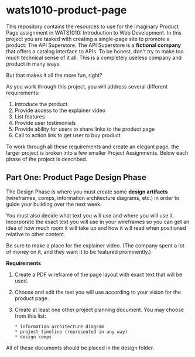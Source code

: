 wats1010-product-page
=====================

This repository contains the resources to use for the Imaginary Product Page
assignment in WATS1010: Introduction to Web Development. In this project you
are tasked with creating a single-page site to promote a product: The API
Superstore. The API Superstore is a **fictional company** that offers a
catalog interface to APIs. To be honest, don't try to make too much technical
sense of it all: This is a completely useless company and product in many ways.

But that makes it all the more fun, right?

As you work through this project, you will address several different
requirements:

1. Introduce the product
2. Provide access to the explainer video
3. List features
4. Provide user testimonials
5. Provide ability for users to share links to the product page
6. Call to action link to get user to buy product

To work through all these requirements and create an elegant page, the larger
project is broken into a few smaller Project Assignments. Below each phase
of the project is described.

Part One: Product Page Design Phase
-----------------------------------

The Design Phase is where you must create some **design artifacts** (wireframes,
comps, information architecture diagrams, etc.) in order to guide your building
over the next week.

You must also decide what text you will use and where you will use it.
Incorporate the exact text you will use in your wireframes so you can get an
idea of how much room it will take up and how it will read when positioned
relative to other content.

Be sure to make a place for the explainer video. (The company spent a lot of
money on it, and they want it to be featured prominently.)

**Requirements**

1.  Create a PDF wireframe of the page layout with exact text that will be used.
2.  Choose and edit the text you will use according to your vision for the
    product page.
3.  Create at least one other project planning document. You may choose from
    this list:
    
        * information architecture diagram
        * project timeline (represented in any way)
        * design comps

All of these documents should be placed in the design folder.
